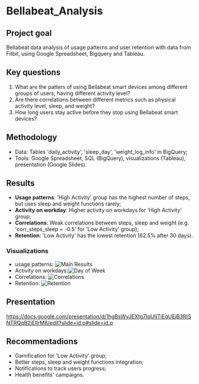 # Bellabeat_Analysis

## Project goal
Bellabeat data analysis of usage patterns and user retention with data from Fitbit, using Google Spreadsheet, Bigquery and Tableau.

## Key questions
1. What are the patters of using Bellabeat smart devices among different groups of users, having different activity level?
2. Are there correlations between different metrics such as physical activity level, sleep, and weight?
3. How long users stay active before they stop using Bellabeat smart devices?

## Methodology
- Data: Tables 'daily_activity', 'sleep_day', 'weight_log_info' in BigQuery;
- Tools: Google Spreadsheet, SQL (BigQuery), visualizations (Tableau), presentation (Google Slides).

## Results
- **Usage patterns**: 'High Activity' group has the highest number of steps, but uses sleep and weight functions rarely;
- **Activity on workday**: Higher activity on workdays for 'High Activity' group;
- **Correlations**: Weak correlations between steps, sleep and weight (e.g. 'corr_steps_sleep = -0.5' for 'Low Activity' group);
- **Retention**: 'Low Activity' has the lowest retention (62.5% after 30 days).

### Visualizations
- usage patterns: ![Main Results](visualizations/main_results.png)
- Activity on workdays:![Day of Week](visualizations/day_of_week_results.png)
- Correlations: ![Correlations](visualizations/correlations_results.png)
- Retention: ![Retention](visualizations/retention_results.png)

## Presentation
https://docs.google.com/presentation/d/1hgBsWyJEXtg7IqUIITiEqUEjB3RISNTRQqB2jElIrM8/edit?slide=id.p#slide=id.p

## Recommentadions
- Gamification for 'Low Activity' group;
- Better steps, sleep and weight functions integration;
- Notifications to track users progress;
- Health benefits' campaigns.
